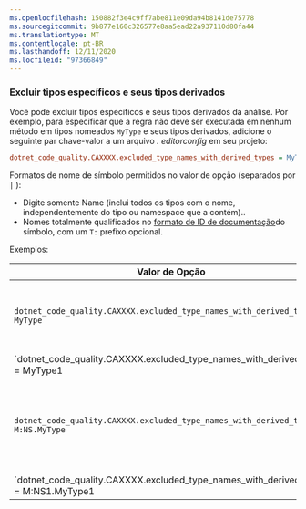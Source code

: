 ```yaml
---
ms.openlocfilehash: 150882f3e4c9ff7abe811e09da94b8141de75778
ms.sourcegitcommit: 9b877e160c326577e8aa5ead22a937110d80fa44
ms.translationtype: MT
ms.contentlocale: pt-BR
ms.lasthandoff: 12/11/2020
ms.locfileid: "97366849"
---
```

### <a name="exclude-specific-types-and-their-derived-types"></a>Excluir tipos específicos e seus tipos derivados

Você pode excluir tipos específicos e seus tipos derivados da análise. Por exemplo, para especificar que a regra não deve ser executada em nenhum método em tipos nomeados `MyType` e seus tipos derivados, adicione o seguinte par chave-valor a um arquivo *. editorconfig* em seu projeto:

```ini
dotnet_code_quality.CAXXXX.excluded_type_names_with_derived_types = MyType
```

Formatos de nome de símbolo permitidos no valor de opção (separados por `|` ):

- Digite somente Name (inclui todos os tipos com o nome, independentemente do tipo ou namespace que a contém)..
- Nomes totalmente qualificados no [formato de ID de documentação](../../docs/csharp/programming-guide/xmldoc/processing-the-xml-file.md#id-strings)do símbolo, com um `T:` prefixo opcional.

Exemplos:

| Valor de Opção | Resumo |
| --- | --- |
|`dotnet_code_quality.CAXXXX.excluded_type_names_with_derived_types = MyType` | Corresponde a todos os tipos chamados `MyType` e todos os seus tipos derivados. |
|`dotnet_code_quality.CAXXXX.excluded_type_names_with_derived_types = MyType1|MyType2` | Corresponde a todos os tipos chamados `MyType1` ou `MyType2` e todos os seus tipos derivados. |
|`dotnet_code_quality.CAXXXX.excluded_type_names_with_derived_types = M:NS.MyType` | Corresponde ao tipo específico `MyType` com o nome totalmente qualificado fornecido e todos os seus tipos derivados. |
|`dotnet_code_quality.CAXXXX.excluded_type_names_with_derived_types = M:NS1.MyType1|M:NS2.MyType2` | Faz a correspondência `MyType1` de tipos específicos e `MyType2` com os respectivos nomes totalmente qualificados e todos os seus tipos derivados. |
